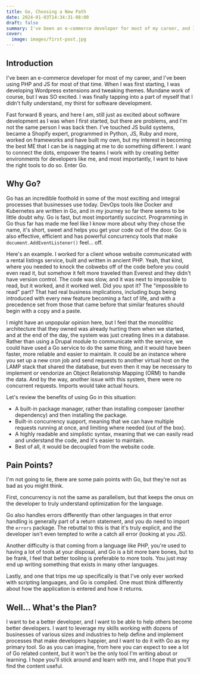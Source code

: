 ```yaml
---
title: Go, Choosing a New Path
date: 2024-01-03T14:34:31-08:00
draft: false
summary: I've been an e-commerce developer for most of my career, and I've been using PHP and JS for most of that time, but it's time for a change.
cover:
  image: images/first-post.jpg
---
```

## Introduction
I've been an e-commerce developer for most of my career, and I've been using PHP and JS for most of that time.
When I was first starting, I was developing Wordpress extensions and tweaking themes. Mundane work of course, but I was SO excited.
I was finally tapping into a part of myself that I didn't fully understand, my thirst for software development.

Fast forward 8 years, and here I am, still just as excited about software development as I was when I first started, but there are problems, and I'm not the same person I was back then.
I've touched JS build systems, became a Shopify expert, programmed in Python, JS, Ruby and more, worked on frameworks and have built my own, but my interest in becoming the best ME that I can be is nagging at me to do something different.
I want to connect the dots, empower the teams I work with by creating better environments for developers like me, and most importantly, I want to have the right tools to do so.
Enter Go.

## Why Go?
Go has an incredible foothold in some of the most exciting and integral processes that businesses use today.
DevOps tools like Docker and Kubernetes are written in Go, and in my journey so far there seems to be little doubt why. Go is fast, but most importantly succinct.
Programming in Go thus far has made me feel like I know more about why they chose the name, it's short, sweet and helps you get your code out of the door.
Go is also effective, efficient and has powerful concurrency tools that make `document.AddEventListener()` feel... off.

Here's an example. I worked for a client whose website communicated with a rental listings service, built and written in ancient PHP.
Yeah, that kind, where you needed to knock the cobwebs off of the code before you could even read it, but somehow it felt more traveled than Everest and they didn't have version control.
The code was slow, and it was next to impossible to read, but it worked, and it worked well.
Did you spot it? The "impossible to read" part? That had real business implications, including bugs being introduced with every new feature becoming a fact of life, and with a precedence set from those that came before that similar features should begin with a copy and a paste.

I might have an unpopular opinion here, but I feel that the monolithic architecture that they owned was already hurting them when we started, and at the end of the day, the system was just creating lines in a database.
Rather than using a Drupal module to communicate with the service, we could have used a Go service to do the same thing, and it would have been faster, more reliable and easier to maintain.
It could be an instance where you set up a new cron job and send requests to another virtual host on the LAMP stack that shared the database, but even then it may be necessary to implement or vendorize an Object Relationship Mapping (ORM) to handle the data.
And by the way, another issue with this system, there were no concurrent requests. Imports would take actual hours.

Let's review the benefits of using Go in this situation:
- A built-in package manager, rather than installing composer (another dependency) and then installing the package.
- Built-in concurrency support, meaning that we can have multiple requests running at once, and limiting where needed (out of the box).
- A highly readable and simplistic syntax, meaning that we can easily read and understand the code, and it's easier to maintain.
- Best of all, it would be decoupled from the website code.

## Pain Points?
I'm not going to lie, there are some pain points with Go, but they're not as bad as you might think.

First, concurrency is not the same as parallelism, but that keeps the onus on the developer to truly understand optimization for the language.

Go also handles errors differently than other languages in that error handling is generally part of a return statement, and you do need to import the `errors` package. The rebuttal to this is that it's truly explicit, and the developer isn't even tempted to write a catch all error (looking at you JS).

Another difficulty is that coming from a language like PHP, you're used to having a lot of tools at your disposal, and Go is a bit more bare bones, but to be frank, I feel that better tooling is preferable to more tools. You just may end up writing something that exists in many other languages.

Lastly, and one that trips me up specifically is that I've only ever worked with scripting languages, and Go is compiled. One must think differently about how the application is entered and how it returns.

## Well... What's the Plan?
I want to be a better developer, and I want to be able to help others become better developers.
I want to leverage my skills working with dozens of businesses of various sizes and industries to help define and implement processes that make developers happier, and I want to do it with Go as my primary tool.
So as you can imagine, from here you can expect to see a lot of Go related content, but it won't be the only tool I'm writing about or learning.
I hope you'll stick around and learn with me, and I hope that you'll find the content useful.
